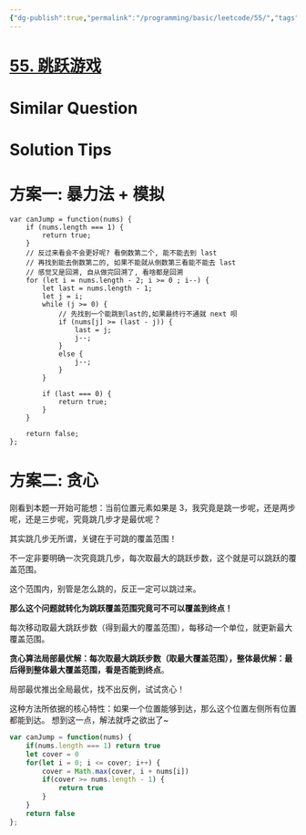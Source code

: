 ```yaml
---
{"dg-publish":true,"permalink":"/programming/basic/leetcode/55/","tags":["leetcode/greedy-algorithm","leetcode/unsolved"]}
---
```



# [55. 跳跃游戏](https://leetcode.cn/problems/jump-game/)

# Similar Question

# Solution Tips

# 方案一: 暴力法 + 模拟

```JS
var canJump = function(nums) {
    if (nums.length === 1) {
        return true;
    }
    // 反过来看会不会更好呢? 看倒数第二个, 能不能去到 last
    // 再找到能去倒数第二的, 如果不能就从倒数第三看能不能去 last
    // 感觉又是回溯, 自从做完回溯了, 看啥都是回溯
    for (let i = nums.length - 2; i >= 0 ; i--) {
        let last = nums.length - 1;
        let j = i;
        while (j >= 0) {
            // 先找到一个能跳到last的,如果最终行不通就 next 呗
            if (nums[j] >= (last - j)) {
                last = j;
                j--;
            }
            else {
                j--;
            }
        }

        if (last === 0) {
            return true;
        }
    }

    return false;
};
```

# 方案二: 贪心

刚看到本题一开始可能想：当前位置元素如果是 3，我究竟是跳一步呢，还是两步呢，还是三步呢，究竟跳几步才是最优呢？

其实跳几步无所谓，关键在于可跳的覆盖范围！

不一定非要明确一次究竟跳几步，每次取最大的跳跃步数，这个就是可以跳跃的覆盖范围。

这个范围内，别管是怎么跳的，反正一定可以跳过来。

**那么这个问题就转化为跳跃覆盖范围究竟可不可以覆盖到终点！**

每次移动取最大跳跃步数（得到最大的覆盖范围），每移动一个单位，就更新最大覆盖范围。

**贪心算法局部最优解：每次取最大跳跃步数（取最大覆盖范围），整体最优解：最后得到整体最大覆盖范围，看是否能到终点**。

局部最优推出全局最优，找不出反例，试试贪心！

这种方法所依据的核心特性：如果一个位置能够到达，那么这个位置左侧所有位置都能到达。 想到这一点，解法就呼之欲出了~

```js
var canJump = function(nums) {
    if(nums.length === 1) return true
    let cover = 0
    for(let i = 0; i <= cover; i++) {
        cover = Math.max(cover, i + nums[i])
        if(cover >= nums.length - 1) {
            return true
        }
    }
    return false
};

```

